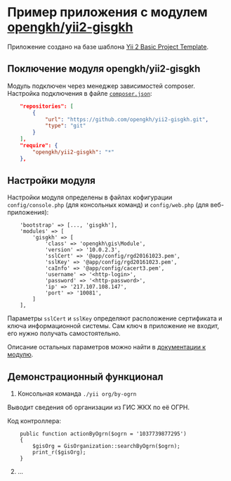 # Пример приложения с модулем [opengkh/yii2-gisgkh](https://github.com/opengkh/yii2-gisgkh) 

Приложение создано на базе шаблона [Yii 2 Basic Project Template](https://github.com/yiisoft/yii2-app-basic).

## Поключение модуля opengkh/yii2-gisgkh

Модуль подключен через менеджер зависимостей composer. Настройка подключения в файле [`composer.json`](composer.json):

```json
    "repositories": [
        {
            "url": "https://github.com/opengkh/yii2-gisgkh.git",
            "type": "git"
        }
    ],
    "require": {
        "opengkh/yii2-gisgkh": "*"
    },
```

## Настройки модуля

Настройки модуля определены в файлах кофигурации `config/console.php` (для консольных команд) и `config/web.php` (для веб-приложения):
 
```
    'bootstrap' => [..., 'gisgkh'],
    'modules' => [
        'gisgkh' => [
            'class' => 'opengkh\gis\Module',
            'version' => '10.0.2.3',
            'sslCert' => '@app/config/rgd20161023.pem',
            'sslKey' => '@app/config/rgd20161023.pem',
            'caInfo' => '@app/config/cacert3.pem',
            'username' => '<http-login>',
            'password' => '<http-password>',
            'ip' => '217.107.108.147',
            'port' => '10081',
        ]
    ],
```

Параметры `sslCert` и `sslKey` определяют расположение сертификата и ключа информационной системы. Сам ключ в приложение не входит, его нужно получать самостоятельно.
 
Описание остальных параметров можно найти в [документации к модулю](https://github.com/opengkh/yii2-gisgkh/blob/master/README.md). 

## Демонстрационный функционал

1. Консольная команда `./yii org/by-ogrn`

Выводит сведения об организации из ГИС ЖКХ по её ОГРН.

Код контроллера:

```
    public function actionByOgrn($ogrn = '1037739877295')
    {
        $gisOrg = GisOrganization::searchByOgrn($ogrn);
        print_r($gisOrg);
    }
```

2. ...

